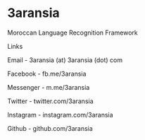 # 3aransia

Moroccan Language Recognition Framework 

Links 

Email - 3aransia (at) 3aransia (dot) com

Facebook - fb.me/3aransia

Messenger - m.me/3aransia

Twitter - twitter.com/3aransia

Instagram - instagram.com/3aransia

Github - github.com/3aransia
